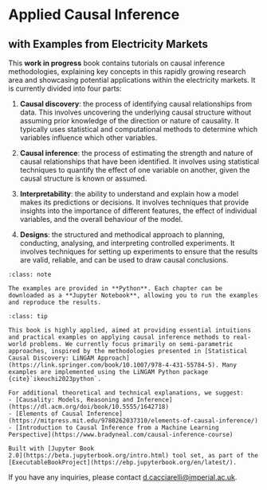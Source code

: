 # Applied Causal Inference
## with Examples from Electricity Markets

This **work in progress** book contains tutorials on causal inference methodologies, explaining key concepts in this rapidly growing research area and showcasing potential applications within the electricity markets. It is currently divided into four parts:

1. **Causal discovery**: the process of identifying causal relationships from data. This involves uncovering the underlying causal structure without assuming prior knowledge of the direction or nature of causality. It typically uses statistical and computational methods to determine which variables influence which other variables.
   
2. **Causal inference**: the process of estimating the strength and nature of causal relationships that have been identified. It involves using statistical techniques to quantify the effect of one variable on another, given the causal structure is known or assumed.
   
3. **Interpretability**: the ability to understand and explain how a model makes its predictions or decisions. It involves techniques that provide insights into the importance of different features, the effect of individual variables, and the overall behaviour of the model.
   
4. **Designs**: the structured and methodical approach to planning, conducting, analysing, and interpreting controlled experiments. It involves techniques for setting up experiments to ensure that the results are valid, reliable, and can be used to draw causal conclusions.


```{admonition} Note
:class: note

The examples are provided in **Python**. Each chapter can be downloaded as a **Jupyter Notebook**, allowing you to run the examples and reproduce the results.
```


```{admonition} References
:class: tip

This book is highly applied, aimed at providing essential intuitions and practical examples on applying causal inference methods to real-world problems. We currently focus primarily on semi-parametric approaches, inspired by the methodologies presented in [Statistical Causal Discovery: LiNGAM Approach](https://link.springer.com/book/10.1007/978-4-431-55784-5). Many examples are implemented using the LiNGAM Python package {cite}`ikeuchi2023python`.

For additional theoretical and technical explanations, we suggest:
- [Causality: Models, Reasoning and Inference](https://dl.acm.org/doi/book/10.5555/1642718)
- [Elements of Causal Inference](https://mitpress.mit.edu/9780262037310/elements-of-causal-inference/)
- [Introduction to Causal Inference from a Machine Learning Perspective](https://www.bradyneal.com/causal-inference-course)

```


```{admonition} $~$
Built with [Jupyter Book
2.0](https://beta.jupyterbook.org/intro.html) tool set, as part of the
[ExecutableBookProject](https://ebp.jupyterbook.org/en/latest/).  
```

If you have any inquiries, please contact [d.cacciarelli@imperial.ac.uk](d.cacciarelli@imperial.ac.uk).
